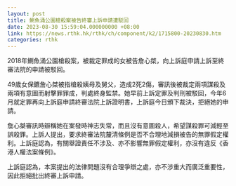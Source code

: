 ```yaml
---
layout: post
title: 鰂魚涌公園槍殺案被告終審上訴申請遭駁回
date: 2023-08-30 15:59:04.000000000 +08:00
link: https://news.rthk.hk/rthk/ch/component/k2/1715800-20230830.htm
categories: rthk
---
```


2018年鰂魚涌公園槍殺案，被裁定罪成的女被告詹心桀，向上訴庭申請上訴至終審法院的申請被駁回。

49歲女保鑣詹心桀被指槍殺姨母及舅父，造成2死2傷，審訊後被裁定兩項謀殺及兩項有意圖而射擊罪罪成，判處終身監禁。她早前上訴定罪及判刑被駁回，今年6月就定罪再向上訴庭申請終審法院上訴證明書，上訴庭今日頒下裁決，拒絕她的申請。

詹心桀審訊時辯稱她在案發時神志失常，而且沒有意圖殺人，希望謀殺罪可減輕至誤殺罪。上訴人提出，要求終審法院釐清條例是否不合理地減損被告的無罪假定權利。上訴庭認為，有關舉證責任不涉及、亦不影響無罪假定權利，亦沒有違反《香港人權法案條例》。

上訴庭認為，本案提出的法律問題沒有合理爭辯之處，亦不涉重大而廣泛重要性，因此拒絕批出終審上訴申請。
